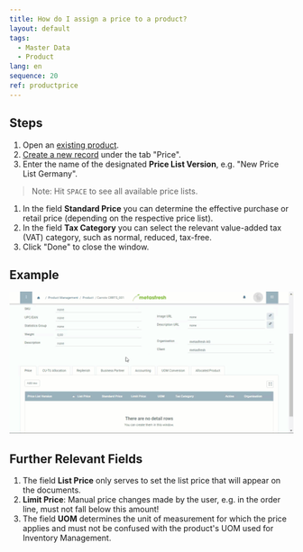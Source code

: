 ```yaml
---
title: How do I assign a price to a product?
layout: default
tags:
  - Master Data
  - Product
lang: en
sequence: 20
ref: productprice
---
```


## Steps

1. Open an [existing product](NewProduct).
1. [Create a new record](New_Record_Tab) under the tab "Price".
1. Enter the name of the designated **Price List Version**, e.g. "New Price List Germany".
  > Note: Hit `SPACE` to see all available price lists.

1. In the field **Standard Price** you can determine the effective purchase or retail price (depending on the respective price list).
1. In the field **Tax Category** you can select the relevant value-added tax (VAT) category, such as normal, reduced, tax-free.
1. Click "Done" to close the window.

## Example
![](assets/NewProductPrice.gif)


## Further Relevant Fields
1. The field **List Price** only serves to set the list price that will appear on the documents.
1. **Limit Price**: Manual price changes made by the user, e.g. in the order line, must not fall below this amount!
1. The field **UOM** determines the unit of measurement for which the price applies and must not be confused with the product's UOM used for Inventory Management.
